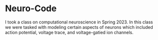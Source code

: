 # Neuro-Code
I took a class on computational neuroscience in Spring 2023. In this class we were tasked with modeling certain aspects of neurons 
which included action potential, voltage trace, and voltage-gatied ion channels. 
